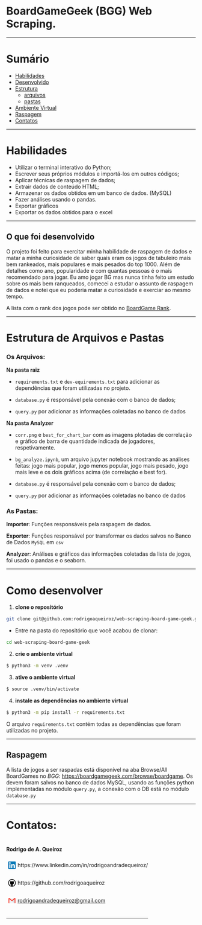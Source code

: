 # BoardGameGeek (BGG) Web Scraping.

---

# Sumário

- [Habilidades](#habilidades)
- [Desenvolvido](#o-que-foi-desenvolvido)
- [Estrutura](#estrutura-de-arquivos-e-pastas)
  - [arquivos](#os-arquivos)
  - [pastas](#as-pastas)
- [Ambiente Virtual](#como-desenvolver)
- [Raspagem](#raspagem)
- [Contatos](#contatos)
---

# Habilidades

- Utilizar o terminal interativo do Python;
- Escrever seus próprios módulos e importá-los em outros códigos;
- Aplicar técnicas de raspagem de dados;
- Extrair dados de conteúdo HTML;
- Armazenar os dados obtidos em um banco de dados. (MySQL)
- Fazer análises usando o pandas.
- Exportar gráficos
- Exportar os dados obtidos para o excel

---

## O que foi desenvolvido

O projeto foi feito para exercitar minha habilidade de raspagem de dados e matar a minha curiosidade de saber quais eram os jogos de tabuleiro mais bem rankeados, mais populares e mais pesados do top 1000. Além de detalhes como ano, popularidade e com quantas pessoas é o mais recomendado para jogar. 
Eu amo jogar BG mas nunca tinha feito um estudo sobre os mais bem ranqueados, comecei a estudar o assunto de raspagem de dados e notei que eu poderia matar a curiosidade e exerciar ao mesmo tempo.

A lista com o rank dos jogos pode ser obtido no [BoardGame Rank](https://boardgamegeek.com/browse/boardgame).

---

# Estrutura de Arquivos e Pastas

### Os Arquivos:

**Na pasta raiz**

- `requirements.txt` e `dev-equirements.txt` para adicionar as dependências que foram utilizadas no projeto.

- `database.py` é responsável pela conexão com o banco de dados;

- `query.py` por adicionar as informações coletadas no banco de dados

**Na pasta Analyzer**

- `corr.png` e `best_for_chart_bar` com as imagens plotadas de correlação e gráfico de barra de quantidade indicada de jogadores, respetivamente.

- `bg_analyze.ipynb`, um arquivo jupyter notebook mostrando as análises feitas: jogo mais popular, jogo menos popular, jogo mais pesado, jogo mais leve e os dois gráficos acima (de correlação e best for).

- `database.py` é responsável pela conexão com o banco de dados;

- `query.py` por adicionar as informações coletadas no banco de dados

### As Pastas:

__Importer__: Funções responsáveis pela raspagem de dados.

__Exporter__: Funções responsável por transformar os dados salvos no Banco de Dados `MySQL` em `csv`

__Analyzer__: Análises e gráficos das informações coletadas da lista de jogos, foi usado o pandas e o seaborn.

---

# Como desenvolver
1. **clone o repositório**
```bash
git clone git@github.com:rodrigoaqueiroz/web-scraping-board-game-geek.git
```
- Entre na pasta do repositório que você acabou de clonar:
```bash
cd web-scraping-board-game-geek
```

2. **crie o ambiente virtual**

```bash
$ python3 -m venv .venv
```

3. **ative o ambiente virtual**

```bash
$ source .venv/bin/activate
```

4. **instale as dependências no ambiente virtual**

```bash
$ python3 -m pip install -r requirements.txt
```

O arquivo `requirements.txt` contém todas as dependências que foram utilizadas no projeto.

---

## Raspagem

A lista de jogos a ser raspadas está disponível na aba Browse/All BoardGames no _BGG_: https://boardgamegeek.com/browse/boardgame.
Os devem foram salvos no banco de dados MySQL, usando as funções python implementadas no módulo `query.py`, a conexão com o DB está no módulo `database.py`

---

# Contatos:

<div style="display: flex; align-items: center; justify-content: space-between;">
  <div>
    <h4> Rodrigo de A. Queiroz </h4>
  <div style="display: flex; align-items: center;">
    <img src="./assets/images/linkedin-logo.png" alt="linkedin-logo" style="width:20px; padding: 5px"/>  https://www.linkedin.com/in/rodrigoandradequeiroz/
  </div>
  <br/>
  <div style="display: flex;align-items: center;">
    <img src="./assets/images/github-logo.png" alt="github-logo" style="width:20px; padding: 5px"/> https://github.com/rodrigoaqueiroz
  </div>
  <br/>
  <div style="display: flex;align-items: center;">
    <img src="./assets/images/email-logo.png" alt="email-logo" style= 'width:20px; padding: 5px'/></img>
    <a href="mailto:rodrigoandradequeiroz@gmail.com">rodrigoandradequeiroz@gmail.com</a>
  </div>
<br/>

---


